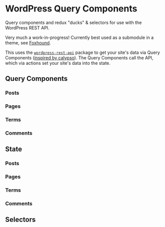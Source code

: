 WordPress Query Components
==========================

Query components and redux "ducks" & selectors for use with the WordPress REST API.

Very much a work-in-progress! Currently best used as a submodule in a theme, see [Foxhound](https://github.com/ryelle/Foxhound).

This uses the [`wordpress-rest-api`](https://github.com/kadamwhite/wordpress-rest-api) package to get your site's data via Query Components ([inspired by calypso](https://github.com/Automattic/wp-calypso/blob/master/docs/our-approach-to-data.md#query-components)). The Query Components call the API, which via actions set your site's data into the state.

## Query Components

### Posts

### Pages

### Terms

### Comments

## State

### Posts

### Pages

### Terms

### Comments

## Selectors
